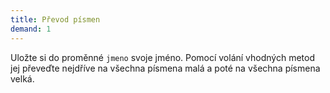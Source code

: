 ```yaml
---
title: Převod písmen
demand: 1
---
```


Uložte si do proměnné `jmeno` svoje jméno. Pomocí volání vhodných metod jej
převeďte nejdříve na všechna písmena malá a poté na všechna písmena velká.
